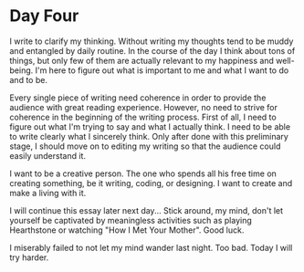 # Day Four

I write to clarify my thinking. Without writing my thoughts tend to be muddy and entangled by daily routine. In the course of the day I think about tons of things, but only few of them are actually relevant to my happiness and well-being. I'm here to figure out what is important to me and what I want to do and to be.

Every single piece of writing need coherence in order to provide the audience with great reading experience. However, no need to strive for coherence in the beginning of the writing process. First of all, I need to figure out what I'm trying to say and what I actually think. I need to be able to write clearly what I sincerely think. Only after done with this preliminary stage, I should move on to editing my writing so that the audience could easily understand it.

I want to be a creative person. The one who spends all his free time on creating something, be it writing, coding, or designing. I want to create and make a living with it.

I will continue this essay later next day... Stick around, my mind, don't let yourself be captivated by meaningless activities such as playing Hearthstone or watching "How I Met Your Mother". Good luck.

I miserably failed to not let my mind wander last night. Too bad. Today I will try harder.
